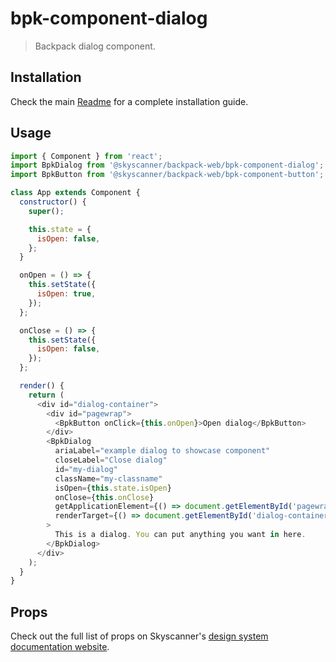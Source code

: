 # bpk-component-dialog

> Backpack dialog component.

## Installation

Check the main [Readme](https://github.com/skyscanner/backpack#usage) for a complete installation guide.

## Usage

```js
import { Component } from 'react';
import BpkDialog from '@skyscanner/backpack-web/bpk-component-dialog';
import BpkButton from '@skyscanner/backpack-web/bpk-component-button';

class App extends Component {
  constructor() {
    super();

    this.state = {
      isOpen: false,
    };
  }

  onOpen = () => {
    this.setState({
      isOpen: true,
    });
  };

  onClose = () => {
    this.setState({
      isOpen: false,
    });
  };

  render() {
    return (
      <div id="dialog-container">
        <div id="pagewrap">
          <BpkButton onClick={this.onOpen}>Open dialog</BpkButton>
        </div>
        <BpkDialog
          ariaLabel="example dialog to showcase component"
          closeLabel="Close dialog"
          id="my-dialog"
          className="my-classname"
          isOpen={this.state.isOpen}
          onClose={this.onClose}
          getApplicationElement={() => document.getElementById('pagewrap')}
          renderTarget={() => document.getElementById('dialog-container')}
        >
          This is a dialog. You can put anything you want in here.
        </BpkDialog>
      </div>
    );
  }
}
```

## Props

Check out the full list of props on Skyscanner's [design system documentation website](https://www.skyscanner.design/latest/components/dialog/web-V9liMfg8#section-props-9b).
